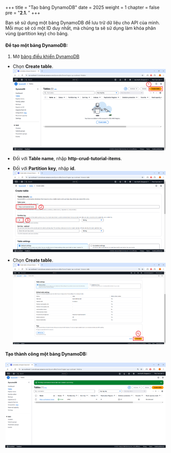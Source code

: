 +++
title = "Tạo bảng DynamoDB"
date = 2025
weight = 1
chapter = false
pre = "<b>2.1. </b>"
+++

Bạn sẽ sử dụng một bảng DynamoDB để lưu trữ dữ liệu cho API của mình. Mỗi mục sẽ có một ID duy nhất, mà chúng ta sẽ sử dụng làm khóa phân vùng (partition key) cho bảng.

#### Để tạo một bảng DynamoDB:

1. Mở [bảng điều khiển DynamoDB](https://ap-southeast-1.console.aws.amazon.com/dynamodbv2/home?region=ap-southeast-1#service)
+ Chọn **Create table**.
![Create DynamoDB](/images/crud-api-solutions/CreateDynamoDB.png?width=70pc)
+ Đối với **Table name**, nhập **http-crud-tutorial-items**.

+ Đối với **Partition key**, nhập **id**.
![Create DynamoDB 2](/images/crud-api-solutions/CreateDynamoDB_2.png?width=70pc)
+ Chọn **Create table**.
![Create DynamoDB 3](/images/crud-api-solutions/CreateDynamoDB_3.png?width=70pc)
#### Tạo thành công một bảng DynamoDB:
![Create DynamoDB 4](/images/crud-api-solutions/CreateDynamoDB_4.png?width=70pc)